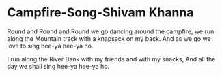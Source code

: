 # Campfire-Song-Shivam Khanna

Round and Round and Round we go dancing around the campfire, we run along the Mountain track with a knapsack on my back. And as we go we love to sing hee-ya hee-ya ho.

I run along the River Bank with my friends and with my snacks, And all the day we shall sing hee-ya hee-ya ho.
